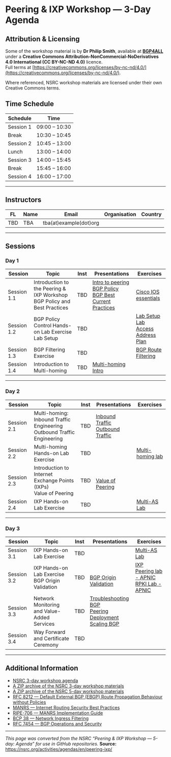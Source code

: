 # Peering & IXP Workshop — 3-Day Agenda

## Attribution & Licensing

Some of the workshop material is by **Dr Philip Smith**, available at **[BGP4ALL](https://bgp4all.com/)** under a **Creative Commons Attribution-NonCommercial-NoDerivatives 4.0 International (CC BY-NC-ND 4.0)** licence.  
Full terms at [https://creativecommons.org/licenses/by-nc-nd/4.0/](https://creativecommons.org/licenses/by-nc-nd/4.0/).

Where referenced, NSRC workshop materials are licensed under their own Creative Commons terms.

## Time Schedule

| Schedule  | Time          |
|-----------|---------------|
| Session 1 | 09:00 – 10:30 |
| Break     | 10:30 – 10:45 |
| Session 2 | 10:45 – 13:00 |
| Lunch     | 13:00 – 14:00 |
| Session 3 | 14:00 – 15:45 |
| Break     | 15:45 – 16:00 |
| Session 4 | 16:00 – 17:00 |

---

## Instructors

| FL | Name                | Email                            | Organisation         | Country |
|----|---------------------|----------------------------------|----------------------|---------|
| TBD | TBA | tba(at)example(dot)org    |  |      |

---

## Sessions

### Day 1

| Session    | Topic                                      | Inst | Presentations                                                                 | Exercises                                                                 |
|------------|--------------------------------------------|------|-------------------------------------------------------------------------------|---------------------------------------------------------------------------|
| Session 1.1 | Introduction to the Peering & IXP Workshop <br> BGP Policy and Best Practices | TBD | [Intro to peering](https://www.bgp4all.com/pfs/_media/workshops/06-peering_transit_network_design.pdf) <br> [BGP Policy](https://www.bgp4all.com/pfs/_media/workshops/04-bgp-policy.pdf) <br> [BGP Best Current Practices](https://www.bgp4all.com/pfs/_media/workshops/05-bgp-bcp.pdf)  | [Cisco IOS essentials](https://www.bgp4all.com/pfs/_media/workshops/04-ios-essentials.pdf)  | 
| Session 1.2 | BGP Policy Control Hands-on Lab Exercise <br> Lab Setup                                   | TBD  |                                                                               | [Lab Setup](https://www.bgp4all.com/pfs/_media/workshops/01-setup.pdf) <br> [Lab Access](https://nsrc.org/activities/agendas/en/networking/peering-ixp/en/labs/lab-access.html) <br> [Address Plan](https://www.bgp4all.com/pfs/_media/workshops/ipv4-addressing-labs06-09.pdf) |
| Session 1.3 | BGP Filtering Exercise                         | TBD  | | [BGP Route Filtering](https://www.bgp4all.com/pfs/_media/workshops/07-bgp-route-filtering.pdf) |
| Session 1.4 | Introduction to Multi-homing                   | TBD  |    [Multi-homing Intro](https://www.bgp4all.com/pfs/_media/workshops/07-multihoming-introduction.pdf) |  |

---

### Day 2

| Session    | Topic                               | Inst | Presentations                                                                 | Exercises |
|------------|-------------------------------------|------|-------------------------------------------------------------------------------|-----------|
| Session 2.1 | Multi-homing: Inbound Traffic Engineering <br>  Outbound Traffic Engineering | TBD  | [Inbound Traffic](https://www.bgp4all.com/pfs/_media/workshops/08-multihoming-inboundte.pdf) <br> [Outbound Traffic](https://www.bgp4all.com/pfs/_media/workshops/09-multihoming-outboundte.pdf) | |
| Session 2.2 | Multi-homing Hands-on Lab Exercise         | TBD  |  | [Multi-homing lab](https://www.bgp4all.com/pfs/_media/workshops/08-bgp-policy.pdf)|
| Session 2.3 | Introduction to Internet Exchange Points (IXPs) <br> Value of Peering                   | TBD  | <br> [Value of Peering](https://www.bgp4all.com/pfs/_media/workshops/02-value-of-peering.pdf) | |
| Session 2.4 | IXP Hands-on Lab Exercise           | TBD  |  | [Multi-AS Lab](https://www.bgp4all.com/pfs/_media/workshops/16-ospfv2-ixp.pdf) |

---

### Day 3

| Session    | Topic                | Inst | Presentations                                                                 | Exercises |
|------------|----------------------|------|-------------------------------------------------------------------------------|-----------|
| Session 3.1 | IXP Hands-on Lab Exercise           | TBD  |  | [Multi-AS Lab](https://www.bgp4all.com/pfs/_media/workshops/16-ospfv2-ixp.pdf) |
| Session 3.2 | IXP Hands-on Lab Exercise   <br> BGP Origin Validation | TBD  | <br> [BGP Origin Validation](https://www.bgp4all.com/pfs/_media/workshops/02-rpki.pdf)   | [IXP Peering lab - APNIC](https://academy.apnic.net/virtual-labs?labId=145487) <br> [RPKI Lab - APNIC](https://academy.apnic.net/virtual-labs?labId=174499)|
| Session 3.3 | Network Monitoring and Value-Added Services   | TBD  | [Troubleshooting BGP](https://www.bgp4all.com/pfs/_media/workshops/13-troubleshooting-bgp.pdf)  <br> [Peering Deployment](https://www.bgp4all.com/pfs/_media/workshops/11-peering-deployment.pdf) <br> [Scaling BGP](https://www.bgp4all.com/pfs/_media/workshops/01-scaling-bgp.pdf) |  |
| Session 3.4 | Way Forward and Certificate Ceremony  | TBD  |  | |

---


## Additional Information

- [NSRC 3-day workshop agenda](https://nsrc.org/activities/agendas/en/Peering%20%26%20IXP%20Workshop%20-%203%20day/)
- [A ZIP archive of the NSRC 3-day workshop materials](https://nsrc.org/activities/agendas/en/Peering%20%26%20IXP%20Workshop%20-%203%20day/Peering%20%26%20IXP%20Workshop%20-%203%20day.zip)
- [A ZIP archive of the NSRC 5-day workshop materials](https://nsrc.org/activities/agendas/en/peering-ixp/Peering%20%26%20IXP%20Workshop%20-%205%20day.zip)
- [RFC 8212 — Default External BGP (EBGP) Route Propagation Behaviour without Policies](https://tools.ietf.org/html/rfc8212)  
- [MANRS — Internet Routing Security Best Practices](https://www.manrs.org/manrs/)  
- [RIPE-706 — MANRS Implementation Guide](https://www.ripe.net/publications/docs/ripe-706)  
- [BCP 38 — Network Ingress Filtering](https://tools.ietf.org/html/bcp38)  
- [RFC 7454 — BGP Operations and Security](https://tools.ietf.org/html/rfc7454)

---

*This page was converted from the NSRC “Peering & IXP Workshop — 5-day: Agenda” for use in GitHub repositories.*
**Source:** https://nsrc.org/activities/agendas/en/peering-ixp/
